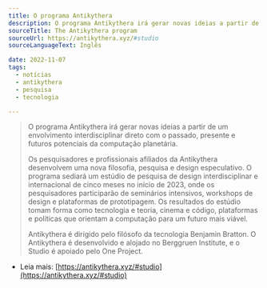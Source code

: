 ```yaml
---
title: O programa Antikythera
description: O programa Antikythera irá gerar novas ideias a partir de um envolvimento interdisciplinar direto com o passado, presente e futuros potenciais da computação planetária.
sourceTitle: The Antikythera program
sourceUrl: https://antikythera.xyz/#studio
sourceLanguageText: Inglês

date: 2022-11-07
tags:
  - notícias
  - antikythera
  - pesquisa
  - tecnologia

---
```


> O programa Antikythera irá gerar novas ideias a partir de um envolvimento interdisciplinar direto com o passado, presente e futuros potenciais da computação planetária.
>
> Os pesquisadores e profissionais afiliados da Antikythera desenvolvem uma nova filosofia, pesquisa e design especulativo. O programa sediará um estúdio de pesquisa de design interdisciplinar e internacional de cinco meses no início de 2023, onde os pesquisadores participarão de seminários intensivos, workshops de design e plataformas de prototipagem. Os resultados do estúdio tomam forma como tecnologia e teoria, cinema e código, plataformas e políticas que orientam a computação para um futuro mais viável.
>
> Antikythera é dirigido pelo filósofo da tecnologia Benjamin Bratton. O Antikythera é desenvolvido e alojado no Berggruen Institute, e o Studio é apoiado pelo One Project.


* Leia mais: [https://antikythera.xyz/#studio](https://antikythera.xyz/#studio)


